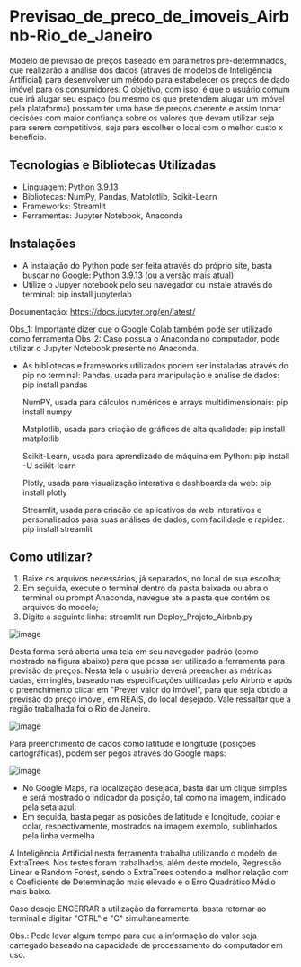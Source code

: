 # Previsao_de_preco_de_imoveis_Airbnb-Rio_de_Janeiro

Modelo de previsão de preços baseado em parâmetros pré-determinados, que realizarão a análise dos dados (através de modelos de Inteligência Artificial) para desenvolver um método para estabelecer os preços de dado imóvel para os consumidores. 
O objetivo, com isso, é que o usuário comum que irá alugar seu espaço (ou mesmo os que pretendem alugar um imóvel pela plataforma) possam ter uma base de preços coerente e assim tomar decisões com maior confiança sobre os valores que devam utilizar seja para serem competitivos, seja para escolher o local com o melhor custo x benefício.

## Tecnologias e Bibliotecas Utilizadas

- Linguagem: Python 3.9.13
- Bibliotecas: NumPy, Pandas, Matplotlib, Scikit-Learn
- Frameworks: Streamlit
- Ferramentas: Jupyter Notebook, Anaconda

## Instalações
- A instalação do Python pode ser feita através do próprio site, basta buscar no Google:
    Python 3.9.13 (ou a versão mais atual)
- Utilize o Jupyer notebook pelo seu navegador ou instale através do terminal:
    pip install jupyterlab
  
Documentação: https://docs.jupyter.org/en/latest/

Obs_1: Importante dizer que o Google Colab também pode ser utilizado como ferramenta
Obs_2: Caso possua o Anaconda no computador, pode utilizar o Jupyter Notebook presente no Anaconda.

- As bibliotecas e frameworks utilizados podem ser instaladas através do pip no terminal:
  Pandas, usada para manipulação e análise de dados:
    pip install pandas
  
  NumPY, usada para cálculos numéricos e arrays multidimensionais:
    pip install numpy
  
  Matplotlib, usada para criação de gráficos de alta qualidade:
    pip install matplotlib
  
  Scikit-Learn, usada para aprendizado de máquina em Python:
    pip install -U scikit-learn
  
  Plotly, usada para visualização interativa e dashboards da web:
    pip install plotly
  
  Streamlit, usada para criação de aplicativos da web interativos e personalizados para suas análises de dados, com facilidade e rapidez:
  pip install streamlit  

## Como utilizar?
1. Baixe os arquivos necessários, já separados, no local de sua escolha;
2. Em seguida, execute o terminal dentro da pasta baixada ou abra o terminal ou prompt Anaconda, navegue até a pasta que contém os arquivos do modelo;
3. Digite a seguinte linha:
   streamlit run Deploy_Projeto_Airbnb.py

![image](https://github.com/mfre1re/Previsao_de_preco_de_imoveis_Airbnb-Rio_de_Janeiro/assets/88170132/4c358bc0-1574-4cdc-b1f3-ffc2dac7e390)


Desta forma será aberta uma tela em seu navegador padrão (como mostrado na figura abaixo) para que possa ser utilizado a ferramenta para previsão de preços. Nesta tela o usuário deverá preencher as métricas dadas, em inglês, baseado nas especificações utilizadas pelo Airbnb e após o preenchimento clicar em "Prever valor do Imóvel", para que seja obtido a previsão do preço imóvel, em REAIS, do local desejado. Vale ressaltar que a região trabalhada foi o Rio de Janeiro.

![image](https://github.com/mfre1re/Previsao_de_preco_de_imoveis_Airbnb-Rio_de_Janeiro/assets/88170132/7aa77da6-1631-4d06-8929-55ee82854ff8)

Para preenchimento de dados como latitude e longitude (posições cartográficas), podem ser pegos através do Google maps:

![image](https://github.com/mfre1re/Previsao_de_preco_de_imoveis_Airbnb-Rio_de_Janeiro/assets/88170132/117e3087-8657-4c5e-983e-7c3c13d1b5be)

- No Google Maps, na localização desejada, basta dar um clique simples e será mostrado o indicador da posição, tal como na imagem, indicado pela seta azul;
- Em seguida, basta pegar as posições de latitude e longitude, copiar e colar, respectivamente, mostrados na imagem exemplo, sublinhados pela linha vermelha

A Inteligência Artificial nesta ferramenta trabalha utilizando o modelo de ExtraTrees. Nos testes foram trabalhados, além deste modelo, Regressão Linear e Random Forest, sendo o ExtraTrees obtendo a melhor relação com o Coeficiente de Determinação mais elevado e o Erro Quadrático Médio mais baixo.

Caso deseje ENCERRAR a utilização da ferramenta, basta retornar ao terminal e digitar "CTRL" e "C" simultaneamente.

Obs.: Pode levar algum tempo para que a informação do valor seja carregado baseado na capacidade de processamento do computador em uso.




  
  

